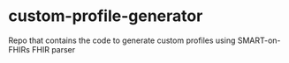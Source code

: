 # custom-profile-generator
Repo that contains the code to generate custom profiles using SMART-on-FHIRs FHIR parser
